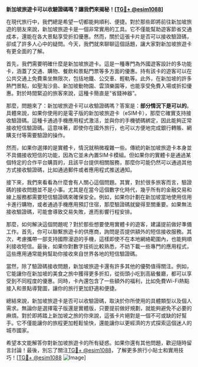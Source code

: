 **新加坡旅遊卡可以收驗證碼嗎？讓我們來揭秘！[[TG💪+ @esim1088](https://t.me/s/esim1088)]**

在現代旅行中，我們總是希望一切都能夠順利、便捷。對於那些即將前往新加坡旅遊的朋友來說，新加坡旅遊卡是一個非常實用的工具。它不僅能幫助遊客節省交通成本，還能在各大景點享受折扣優惠。然而，關於這張卡片是否可以接收驗證碼，卻成了許多人心中的疑問。今天，我們就來聊聊這個話題，讓大家對新加坡旅遊卡有更全面的了解。

首先，我們需要明確什麼是新加坡旅遊卡。這是一種專門為外國遊客設計的多功能卡，涵蓋了交通、購物、餐飲和景點門票等多方面的優惠。持有該卡的遊客可以在公共交通上免費乘坐無限次，包括地鐵、公交車、輕軌等。此外，在新加坡的許多熱門景點，如聖淘沙島、新加坡動物園、雲頂樂園等，也能享受免費入場或折扣優惠。對於時間緊迫的旅客來說，這種卡簡直是“省錢神器”。

那麼，問題來了：新加坡旅遊卡可以收驗證碼嗎？答案是：**部分情況下是可以的**。具體來說，如果你使用的是電子版的新加坡旅遊卡（eSIM卡），那麼它確實支持接收驗證碼。這種卡通過手機應用程式激活，並與你的手機號碼綁定，因此能夠正常接收短信驗證碼。這意味著，即使你在國外旅行，也可以方便地完成銀行轉賬、網購支付等需要驗證的操作。

然而，如果你選擇的是實體卡，情況就稍微複雜一些。傳統的新加坡旅遊卡本身並不具備接收短信的功能，因為它並未內置SIM卡模組。但如果你的實體卡是通過某個特定的合作平台購買的，且該平台提供相關服務，那麼你可能仍然可以通過其他方式接收驗證碼，比如通過郵件或者應用程式推送通知。

接下來，我們來看看為什麼會有人關心這個問題。其實，對於很多旅客而言，驗證碼的接收問題並不是小事。尤其是在當今這個數字化時代，幾乎所有的金融交易和線上服務都需要短信驗證碼來確保安全。例如，如果你計劃在新加坡當地使用信用卡進行購物，或者通過手機應用預訂住宿，那麼驗證碼就變得至關重要。如果無法接收驗證碼，可能會導致交易失敗，進而影響行程安排。

那麼，如何解決這個問題呢？對於那些想要使用實體卡的遊客，建議提前做好準備工作。首先，你可以聯繫旅遊卡的供應商，詢問是否提供額外的短信接收服務。其次，考慮攜帶一部支持國際漫遊的手機，這樣即使不在本地網絡範圍內，也能夠順利接收短信。最後，如果你對數字技術比較熟悉，不妨下載一些專門的應用程式，這些應用通常能夠幫助你接收來自世界各地的短信驗證碼。

當然，除了驗證碼接收問題，新加坡旅遊卡還有許多其他的優勢值得關注。例如，它能讓你在新加坡的美食之旅中獲得更多折扣，從街頭小吃到高級餐廳，都可以享受到不同程度的優惠。同時，卡內還包含了一些額外的福利，比如免費Wi-Fi熱點接入和景點導覽圖，讓你的旅行更加舒適和便捷。

總結來說，新加坡旅遊卡是否可以收驗證碼，取決於你所使用的具體類型以及個人需求。無論你是選擇電子版還是實體版，只要提前做好規劃，就能夠避免不必要的麻煩。對於即將踏上新加坡之旅的你來說，這張卡片絕對是一個不可或缺的好幫手。它不僅能讓你的旅程更加輕鬆愉快，還能讓你以更經濟的方式探索這個迷人的城市國家。

希望本文能解答你對新加坡旅遊卡的所有疑惑。如果你還有其他問題，歡迎隨時留言討論！最後，別忘了關注[TG💪+ @esim1088](https://t.me/s/esim1088)，了解更多旅行小貼士和實用技巧！[[TG💪+ @esim1088](https://t.me/s/esim1088) ![Image](https://i.postimg.cc/4NQfJmqS/Snipaste-2025-05-13-00-14-12.png)]